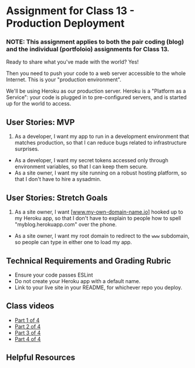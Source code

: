 # Assignment for Class 13 - Production Deployment

### NOTE: This assignment applies to both the pair coding (blog) and the individual (portfoloio) assignments for Class 13.

Ready to share what you've made with the world? Yes!

Then you need to push your code to a web server accessible to the whole Internet. This is your "production environment".

We'll be using Heroku as our production server. Heroku is a "Platform as a Service": your code is plugged in to pre-configured servers, and is started up for the world to access.

## User Stories: MVP
 1. As a developer, I want my app to run in a development environment that matches production, so that I can reduce bugs related to infrastructure surprises.
 - As a developer, I want my secret tokens accessed only through environment variables, so that I can keep them secure.
 - As a site owner, I want my site running on a robust hosting platform, so that I don't have to hire a sysadmin.

## User Stories: Stretch Goals
 1. As a site owner, I want [www.my-own-domain-name.io] hooked up to my Heroku app, so that I don't have to explain to people how to spell "myblog.herokuapp.com" over the phone.
 - As a site owner, I want my root domain to redirect to the `www` subdomain, so people can type in either one to load my app.

## Technical Requirements and Grading Rubric
 - Ensure your code passes ESLint
 - Do not create your Heroku app with a default name.
 - Link to your live site in your README, for whichever repo you deploy.

 ## Class videos
  - [Part 1 of 4]()
  - [Part 2 of 4]()
  - [Part 3 of 4]()
  - [Part 4 of 4]()

 ## Helpful Resources
